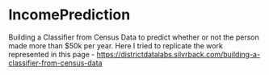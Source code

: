 # IncomePrediction

Building a Classifier from Census Data to predict whether or not the person made more than $50k per year. Here I tried to replicate the work represented in this page - https://districtdatalabs.silvrback.com/building-a-classifier-from-census-data
